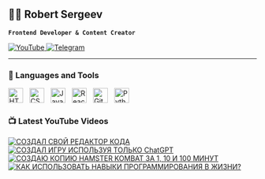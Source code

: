 ## 👨‍💻 Robert Sergeev

**`Frontend Developer & Content Creator`**

<p align="left">
  <a href="https://www.youtube.com/@robertsergeev">
    <img alt="YouTube" title="Subscribe to my YouTube channel" src="https://custom-icon-badges.demolab.com/badge/YouTube-red.svg?logo=video&logoColor=white&style=flat-square"/>
  </a>

  <a  href="https://t.me/berloga_programmistov">
    <img alt="Telegram" title="Telegram Channel" src="https://custom-icon-badges.demolab.com/badge/Telegram-blue.svg?logo=telegram1232&logoColor=white&style=flat-square"/>
  </a> 
</p>

---

### 🧰 Languages and Tools

<img align="left" alt="HTML" width="30px" style="padding-right:10px;" src="https://cdn.jsdelivr.net/gh/devicons/devicon/icons/html5/html5-plain.svg" />
<img align="left" alt="CSS" width="30px" style="padding-right:10px;" src="https://cdn.jsdelivr.net/gh/devicons/devicon/icons/css3/css3-plain.svg" />
<img align="left" alt="JavaScript" width="30px" style="padding-right:10px;" src="https://cdn.jsdelivr.net/gh/devicons/devicon/icons/javascript/javascript-plain.svg" />
<img align="left" alt="React" width="30px" style="padding-right:10px;" src="https://cdn.jsdelivr.net/gh/devicons/devicon/icons/react/react-original.svg" />
<img align="left" alt="Git" width="30px" style="padding-right:10px;" src="https://cdn.jsdelivr.net/gh/devicons/devicon/icons/git/git-original.svg" />
<img align="left" alt="Python" width="30px" style="padding-right:10px;" src="https://cdn.jsdelivr.net/gh/devicons/devicon/icons/python/python-original.svg" />
<br />

#

### 📺 Latest YouTube Videos

<!-- BEGIN YOUTUBE-CARDS -->
[![СОЗДАЛ СВОЙ РЕДАКТОР КОДА](https://ytcards.demolab.com/?id=pS5BoNJrxPY&title=%D0%A1%D0%9E%D0%97%D0%94%D0%90%D0%9B+%D0%A1%D0%92%D0%9E%D0%99+%D0%A0%D0%95%D0%94%D0%90%D0%9A%D0%A2%D0%9E%D0%A0+%D0%9A%D0%9E%D0%94%D0%90&lang=en&timestamp=1724760156&background_color=%230d1117&title_color=%23ffffff&stats_color=%23dedede&max_title_lines=1&width=250&border_radius=5 "СОЗДАЛ СВОЙ РЕДАКТОР КОДА")](https://www.youtube.com/watch?v=pS5BoNJrxPY)
[![СОЗДАЛ ИГРУ ИСПОЛЬЗУЯ ТОЛЬКО ChatGPT](https://ytcards.demolab.com/?id=Fa2_SyIY3v8&title=%D0%A1%D0%9E%D0%97%D0%94%D0%90%D0%9B+%D0%98%D0%93%D0%A0%D0%A3+%D0%98%D0%A1%D0%9F%D0%9E%D0%9B%D0%AC%D0%97%D0%A3%D0%AF+%D0%A2%D0%9E%D0%9B%D0%AC%D0%9A%D0%9E+ChatGPT&lang=en&timestamp=1723809617&background_color=%230d1117&title_color=%23ffffff&stats_color=%23dedede&max_title_lines=1&width=250&border_radius=5 "СОЗДАЛ ИГРУ ИСПОЛЬЗУЯ ТОЛЬКО ChatGPT")](https://www.youtube.com/watch?v=Fa2_SyIY3v8)
[![СОЗДАЮ КОПИЮ HAMSTER KOMBAT ЗА 1, 10 И 100 МИНУТ](https://ytcards.demolab.com/?id=_qT60Y7hVj8&title=%D0%A1%D0%9E%D0%97%D0%94%D0%90%D0%AE+%D0%9A%D0%9E%D0%9F%D0%98%D0%AE+HAMSTER+KOMBAT+%D0%97%D0%90+1%2C+10+%D0%98+100+%D0%9C%D0%98%D0%9D%D0%A3%D0%A2&lang=en&timestamp=1718193640&background_color=%230d1117&title_color=%23ffffff&stats_color=%23dedede&max_title_lines=1&width=250&border_radius=5 "СОЗДАЮ КОПИЮ HAMSTER KOMBAT ЗА 1, 10 И 100 МИНУТ")](https://www.youtube.com/watch?v=_qT60Y7hVj8)
[![КАК ИСПОЛЬЗОВАТЬ НАВЫКИ ПРОГРАММИРОВАНИЯ В ЖИЗНИ?](https://ytcards.demolab.com/?id=oHaXVYEHKRI&title=%D0%9A%D0%90%D0%9A+%D0%98%D0%A1%D0%9F%D0%9E%D0%9B%D0%AC%D0%97%D0%9E%D0%92%D0%90%D0%A2%D0%AC+%D0%9D%D0%90%D0%92%D0%AB%D0%9A%D0%98+%D0%9F%D0%A0%D0%9E%D0%93%D0%A0%D0%90%D0%9C%D0%9C%D0%98%D0%A0%D0%9E%D0%92%D0%90%D0%9D%D0%98%D0%AF+%D0%92+%D0%96%D0%98%D0%97%D0%9D%D0%98%3F&lang=en&timestamp=1719046843&background_color=%230d1117&title_color=%23ffffff&stats_color=%23dedede&max_title_lines=1&width=250&border_radius=5 "КАК ИСПОЛЬЗОВАТЬ НАВЫКИ ПРОГРАММИРОВАНИЯ В ЖИЗНИ?")](https://www.youtube.com/watch?v=oHaXVYEHKRI)
<!-- END YOUTUBE-CARDS -->



<!--
**robertsergeev/RobertSergeev** is a ✨ _special_ ✨ repository because its `README.md` (this file) appears on your GitHub profile.

Here are some ideas to get you started:

- 🔭 I’m currently working on ...
- 🌱 I’m currently learning ...
- 👯 I’m looking to collaborate on ...
- 🤔 I’m looking for help with ...
- 💬 Ask me about ...
- 📫 How to reach me: ...
- 😄 Pronouns: ...
- ⚡ Fun fact: ...
-->
